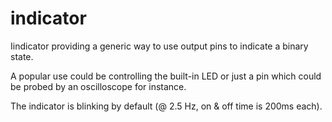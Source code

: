 # indicator
Iindicator providing a generic way to use output pins to indicate a binary state.

A popular use could be controlling the built-in LED or just a pin which could be probed by an oscilloscope for instance.

The indicator is blinking by default (@ 2.5 Hz, on & off time is 200ms each).
